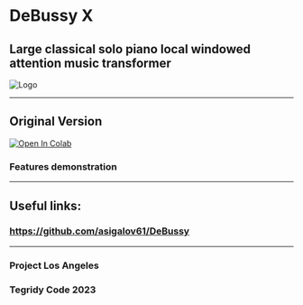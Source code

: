# DeBussy X
## Large classical solo piano local windowed attention music transformer

![Logo](https://github.com/asigalov61/DeBussy-X/assets/56325539/6dd4fc00-a674-4238-aa7e-2475447d1d87)

***

## Original Version

[![Open In Colab][colab-badge]][colab-notebook2]

[colab-notebook2]: <https://colab.research.google.com/github/asigalov61/DeBussy-X/blob/main/DeBussy_X.ipynb>
[colab-badge]: <https://colab.research.google.com/assets/colab-badge.svg>

### Features demonstration

***

## Useful links:

### https://github.com/asigalov61/DeBussy

***

### Project Los Angeles
### Tegridy Code 2023
